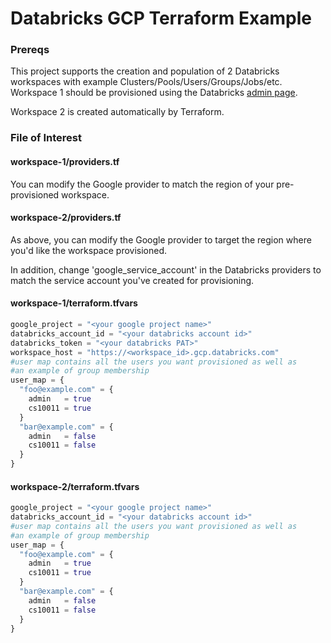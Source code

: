 # Databricks GCP Terraform Example

### Prereqs
This project supports the creation and population of 2 Databricks workspaces with example Clusters/Pools/Users/Groups/Jobs/etc. Workspace 1 should be provisioned using the Databricks [admin page](https://accounts.gcp.databricks.com/). 

Workspace 2 is created automatically by Terraform.

### File of Interest
#### workspace-1/providers.tf
You can modify the Google provider to match the region of your pre-provisioned workspace.

#### workspace-2/providers.tf
As above, you can modify the Google provider to target the region where you'd like the workspace provisioned.

In addition, change 'google_service_account' in the Databricks providers to match the service account you've created for provisioning.

#### workspace-1/terraform.tfvars
```terraform
google_project = "<your google project name>"
databricks_account_id = "<your databricks account id>"
databricks_token = "<your databricks PAT>"
workspace_host = "https://<workspace_id>.gcp.databricks.com"
#user map contains all the users you want provisioned as well as 
#an example of group membership
user_map = {
  "foo@example.com" = {
    admin   = true
    cs10011 = true
  }
  "bar@example.com" = {
    admin   = false
    cs10011 = false
  }
}
```
#### workspace-2/terraform.tfvars
```terraform
google_project = "<your google project name>"
databricks_account_id = "<your databricks account id>"
#user map contains all the users you want provisioned as well as 
#an example of group membership
user_map = {
  "foo@example.com" = {
    admin   = true
    cs10011 = true
  }
  "bar@example.com" = {
    admin   = false
    cs10011 = false
  }
}
```
